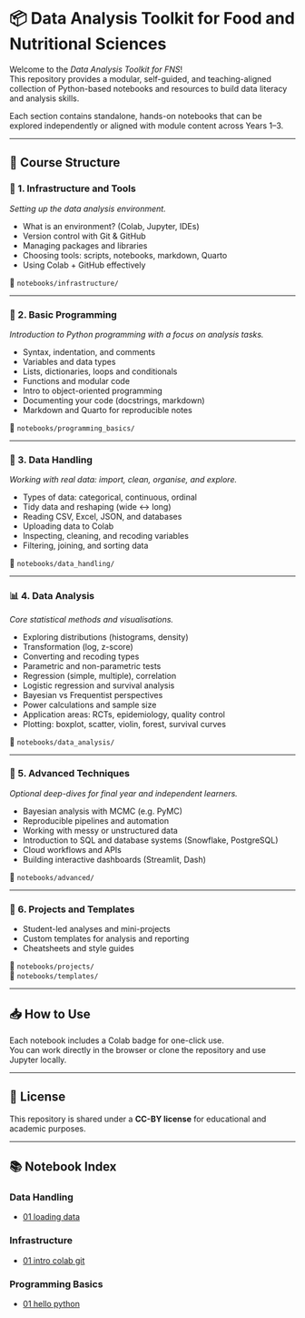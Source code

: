
# 📦 Data Analysis Toolkit for Food and Nutritional Sciences

Welcome to the *Data Analysis Toolkit for FNS*!  
This repository provides a modular, self-guided, and teaching-aligned collection of Python-based notebooks and resources to build data literacy and analysis skills.

Each section contains standalone, hands-on notebooks that can be explored independently or aligned with module content across Years 1–3.

---

## 📁 Course Structure

### 🔧 1. Infrastructure and Tools
_Setting up the data analysis environment._

- What is an environment? (Colab, Jupyter, IDEs)
- Version control with Git & GitHub
- Managing packages and libraries
- Choosing tools: scripts, notebooks, markdown, Quarto
- Using Colab + GitHub effectively

📂 `notebooks/infrastructure/`

---

### 🐍 2. Basic Programming
_Introduction to Python programming with a focus on analysis tasks._

- Syntax, indentation, and comments
- Variables and data types
- Lists, dictionaries, loops and conditionals
- Functions and modular code
- Intro to object-oriented programming
- Documenting your code (docstrings, markdown)
- Markdown and Quarto for reproducible notes

📂 `notebooks/programming_basics/`

---

### 🧮 3. Data Handling
_Working with real data: import, clean, organise, and explore._

- Types of data: categorical, continuous, ordinal
- Tidy data and reshaping (wide ↔ long)
- Reading CSV, Excel, JSON, and databases
- Uploading data to Colab
- Inspecting, cleaning, and recoding variables
- Filtering, joining, and sorting data

📂 `notebooks/data_handling/`

---

### 📊 4. Data Analysis
_Core statistical methods and visualisations._

- Exploring distributions (histograms, density)
- Transformation (log, z-score)
- Converting and recoding types
- Parametric and non-parametric tests
- Regression (simple, multiple), correlation
- Logistic regression and survival analysis
- Bayesian vs Frequentist perspectives
- Power calculations and sample size
- Application areas: RCTs, epidemiology, quality control
- Plotting: boxplot, scatter, violin, forest, survival curves

📂 `notebooks/data_analysis/`

---

### 🚀 5. Advanced Techniques
_Optional deep-dives for final year and independent learners._

- Bayesian analysis with MCMC (e.g. PyMC)
- Reproducible pipelines and automation
- Working with messy or unstructured data
- Introduction to SQL and database systems (Snowflake, PostgreSQL)
- Cloud workflows and APIs
- Building interactive dashboards (Streamlit, Dash)

📂 `notebooks/advanced/`

---

### 🧪 6. Projects and Templates
- Student-led analyses and mini-projects
- Custom templates for analysis and reporting
- Cheatsheets and style guides

📂 `notebooks/projects/`  
📂 `notebooks/templates/`

---

## 📥 How to Use

Each notebook includes a Colab badge for one-click use.  
You can work directly in the browser or clone the repository and use Jupyter locally.

---

## 📝 License

This repository is shared under a **CC-BY license** for educational and academic purposes.


---

## 📚 Notebook Index

### Data Handling
- [01 loading data](./notebooks/data_handling/01_loading_data.ipynb)

### Infrastructure
- [01 intro colab git](./notebooks/infrastructure/01_intro_colab_git.ipynb)

### Programming Basics
- [01 hello python](./notebooks/programming_basics/01_hello_python.ipynb)
